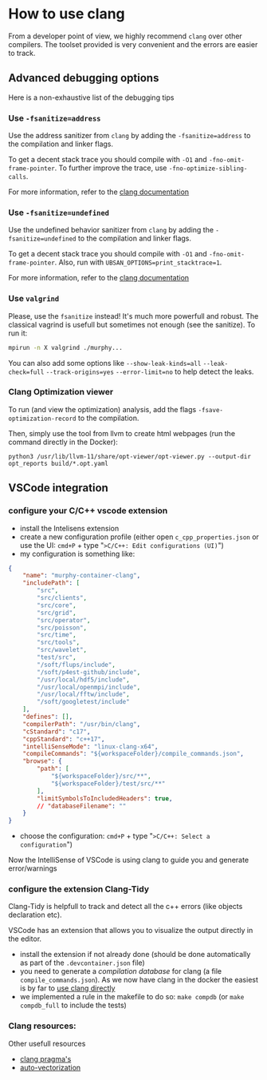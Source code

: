 # How to use clang

From a developer point of view, we highly recommend `clang` over other compilers.
The toolset provided is very convenient and the errors are easier to track.


## Advanced debugging options

Here is a non-exhaustive list of the debugging tips

### Use `-fsanitize=address`

Use the address sanitizer from `clang` by adding the `-fsanitize=address` to the compilation and linker flags.

To get a decent stack trace you should compile with `-O1` and `-fno-omit-frame-pointer`. To further improve the trace, use `-fno-optimize-sibling-calls`. 

For more information, refer to the [clang documentation](https://clang.llvm.org/docs/AddressSanitizer.html)

### Use `-fsanitize=undefined`
Use the undefined behavior sanitizer from `clang` by adding the `-fsanitize=undefined` to the compilation and linker flags.

To get a decent stack trace you should compile with `-O1` and `-fno-omit-frame-pointer`. Also, run with `UBSAN_OPTIONS=print_stacktrace=1`.

For more information, refer to the [clang documentation](https://clang.llvm.org/docs/AddressSanitizer.html)

### Use `valgrind`

Please, use the `fsanitize` instead! It's much more powerfull and robust.
The classical vagrind is usefull but sometimes not enough (see the sanitize). To run it:

```bash
mpirun -n X valgrind ./murphy...
```

You can also add some options like `--show-leak-kinds=all` `--leak-check=full` `--track-origins=yes` `--error-limit=no` to help detect the leaks.


### Clang Optimization viewer

To run (and view the optimization) analysis, add the flags `-fsave-optimization-record` to the compilation.

Then, simply use the tool from llvm to create html webpages (run the command directly in the Docker):
```
python3 /usr/lib/llvm-11/share/opt-viewer/opt-viewer.py --output-dir opt_reports build/*.opt.yaml
```

## VSCode integration
### configure your C/C++ vscode extension

- install the Intelisens extension
- create a new configuration profile (either open `c_cpp_properties.json` or use the UI: `cmd+P` + type "`>C/C++: Edit configurations (UI)`")
- my configuration is something like:
```json
{
    "name": "murphy-container-clang",
    "includePath": [
        "src",
        "src/clients",
        "src/core",
        "src/grid",
        "src/operator",
        "src/poisson",
        "src/time",
        "src/tools",
        "src/wavelet",
        "test/src",
        "/soft/flups/include",
        "/soft/p4est-github/include",
        "/usr/local/hdf5/include",
        "/usr/local/openmpi/include",
        "/usr/local/fftw/include",
        "/soft/googletest/include"
    ],
    "defines": [],
    "compilerPath": "/usr/bin/clang",
    "cStandard": "c17",
    "cppStandard": "c++17",
    "intelliSenseMode": "linux-clang-x64",
    "compileCommands": "${workspaceFolder}/compile_commands.json",
    "browse": {
        "path": [
            "${workspaceFolder}/src/**",
            "${workspaceFolder}/test/src/**"
        ],
        "limitSymbolsToIncludedHeaders": true,
        // "databaseFilename": ""
    }
}
```
- choose the configuration: `cmd+P` + type "`>C/C++: Select a configuration`")

Now the IntelliSense of VSCode is using clang to guide you and generate error/warnings


### configure the extension Clang-Tidy
Clang-Tidy is helpfull to track and detect all the c++ errors (like objects declaration etc).

VSCode has an extension that allows you to visualize the output directly in the editor.
- install the extension if not already done (should be done automatically as part of the `.devcontainer.json` file)
- you need to generate a _compilation database_ for clang (a file `compile_commands.json`). As we now have clang in the docker the easiest is by far to [use clang directly](https://sarcasm.github.io/notes/dev/compilation-database.html#clang)
- we implemented a rule in the makefile to do so: `make compdb` (or `make compdb_full` to include the tests)


### Clang resources:
Other usefull resources
- [clang pragma's](https://clang.llvm.org/docs/LanguageExtensions.html#id30)
- [auto-vectorization](https://llvm.org/docs/Vectorizers.html)